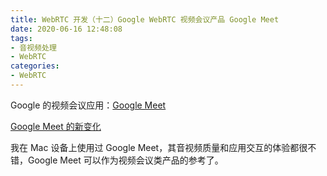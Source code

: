 ```yaml
---
title: WebRTC 开发（十二）Google WebRTC 视频会议产品 Google Meet
date: 2020-06-16 12:48:08
tags:
- 音视频处理
- WebRTC
categories:
- WebRTC
---
```


Google 的视频会议应用：[Google Meet](https://meet.google.com/)

[Google Meet 的新变化](https://support.google.com/meet/answer/9545619?hl=zh-Hans&ref_topic=7306097)

我在 Mac 设备上使用过 Google Meet，其音视频质量和应用交互的体验都很不错，Google Meet 可以作为视频会议类产品的参考了。

<!-- more -->

